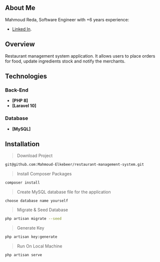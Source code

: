 
## About Me

Mahmoud Reda, Software Engineer with +6 years experience:

- [Linked In](linkedin.com/in/mahmoud-reda-90784b129).

## Overview

Restaurant management system application. It allows users to place orders for food, update ingredients stock and notify the merchants.

## Technologies

### Back-End

- **[PHP 8]**
- **[Laravel 10]**

### Database

- **[MySQL]**

## Installation


> Download Project

``` bash
git@github.com:Mahmoud-Elkebeer/restaurant-management-system.git
```

> Install Composer Packages

``` bash
composer install
```
> Create MySQL database file for the application
```
choose database name yourself
```
> Migrate & Seed Database

``` bash
php artisan migrate --seed
```

> Generate Key

``` bash
php artisan key:generate
```

> Run On Local Machine

``` bash
php artisan serve
```
